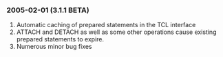 ### 2005\-02\-01 (3\.1\.1 BETA)

1. Automatic caching of prepared statements in the TCL interface
2. ATTACH and DETACH as well as some other operations cause existing
 prepared statements to expire.
3. Numerous minor bug fixes



